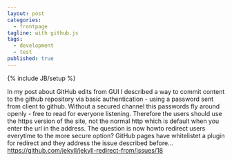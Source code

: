 ```yaml
---
layout: post
categories: 
  - frontpage
tagline: with github.js
tags: 
  - development
  - test
published: true
---
```


{% include JB/setup %}

In my post about GitHub edits from GUI I described a way to commit content to the github repository via basic authentication - using a password sent from client to github. Without a secured channel this passwords fly around
openly - free to read for everyone listening. Therefore the users should use the https version of the site, not the normal http which is default when you enter the url in the address. The question is now howto redirect users
everytime to the more secure option? GitHub pages have whitelistet a plugin for redirect and they address the issue described before... https://github.com/jekyll/jekyll-redirect-from/issues/18